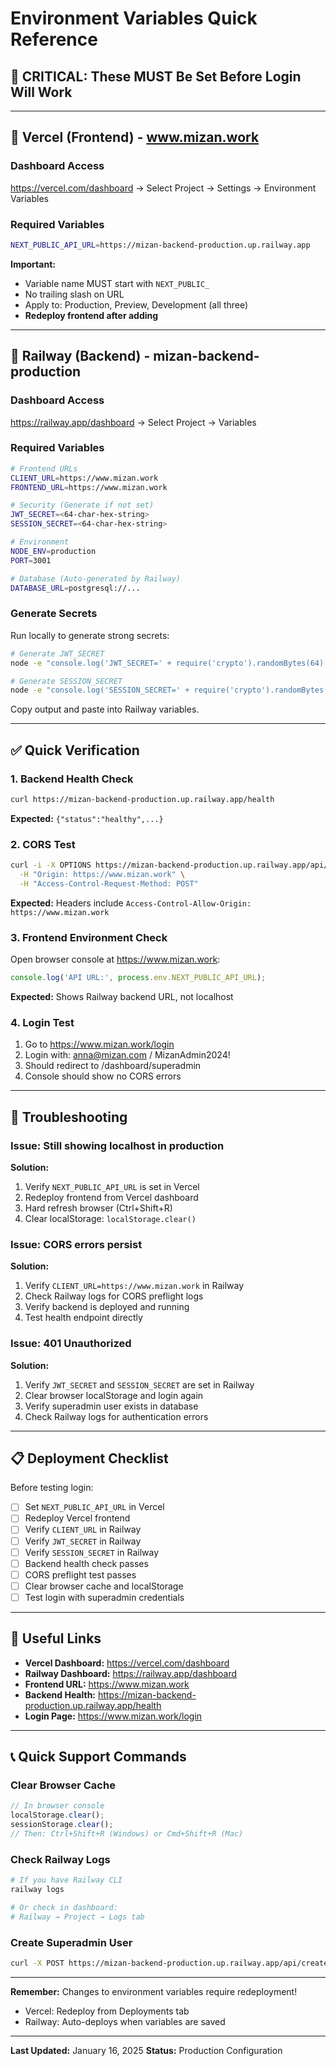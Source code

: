 # Environment Variables Quick Reference

## 🚨 CRITICAL: These MUST Be Set Before Login Will Work

---

## 📱 Vercel (Frontend) - www.mizan.work

### Dashboard Access
https://vercel.com/dashboard → Select Project → Settings → Environment Variables

### Required Variables

```bash
NEXT_PUBLIC_API_URL=https://mizan-backend-production.up.railway.app
```

**Important:**
- Variable name MUST start with `NEXT_PUBLIC_`
- No trailing slash on URL
- Apply to: Production, Preview, Development (all three)
- **Redeploy frontend after adding**

---

## 🚂 Railway (Backend) - mizan-backend-production

### Dashboard Access
https://railway.app/dashboard → Select Project → Variables

### Required Variables

```bash
# Frontend URLs
CLIENT_URL=https://www.mizan.work
FRONTEND_URL=https://www.mizan.work

# Security (Generate if not set)
JWT_SECRET=<64-char-hex-string>
SESSION_SECRET=<64-char-hex-string>

# Environment
NODE_ENV=production
PORT=3001

# Database (Auto-generated by Railway)
DATABASE_URL=postgresql://...
```

### Generate Secrets

Run locally to generate strong secrets:

```bash
# Generate JWT_SECRET
node -e "console.log('JWT_SECRET=' + require('crypto').randomBytes(64).toString('hex'))"

# Generate SESSION_SECRET
node -e "console.log('SESSION_SECRET=' + require('crypto').randomBytes(64).toString('hex'))"
```

Copy output and paste into Railway variables.

---

## ✅ Quick Verification

### 1. Backend Health Check
```bash
curl https://mizan-backend-production.up.railway.app/health
```
**Expected:** `{"status":"healthy",...}`

### 2. CORS Test
```bash
curl -i -X OPTIONS https://mizan-backend-production.up.railway.app/api/auth/login \
  -H "Origin: https://www.mizan.work" \
  -H "Access-Control-Request-Method: POST"
```
**Expected:** Headers include `Access-Control-Allow-Origin: https://www.mizan.work`

### 3. Frontend Environment Check
Open browser console at https://www.mizan.work:
```javascript
console.log('API URL:', process.env.NEXT_PUBLIC_API_URL);
```
**Expected:** Shows Railway backend URL, not localhost

### 4. Login Test
1. Go to https://www.mizan.work/login
2. Login with: anna@mizan.com / MizanAdmin2024!
3. Should redirect to /dashboard/superadmin
4. Console should show no CORS errors

---

## 🐛 Troubleshooting

### Issue: Still showing localhost in production

**Solution:**
1. Verify `NEXT_PUBLIC_API_URL` is set in Vercel
2. Redeploy frontend from Vercel dashboard
3. Hard refresh browser (Ctrl+Shift+R)
4. Clear localStorage: `localStorage.clear()`

### Issue: CORS errors persist

**Solution:**
1. Verify `CLIENT_URL=https://www.mizan.work` in Railway
2. Check Railway logs for CORS preflight logs
3. Verify backend is deployed and running
4. Test health endpoint directly

### Issue: 401 Unauthorized

**Solution:**
1. Verify `JWT_SECRET` and `SESSION_SECRET` are set in Railway
2. Clear browser localStorage and login again
3. Verify superadmin user exists in database
4. Check Railway logs for authentication errors

---

## 📋 Deployment Checklist

Before testing login:

- [ ] Set `NEXT_PUBLIC_API_URL` in Vercel
- [ ] Redeploy Vercel frontend
- [ ] Verify `CLIENT_URL` in Railway
- [ ] Verify `JWT_SECRET` in Railway
- [ ] Verify `SESSION_SECRET` in Railway
- [ ] Backend health check passes
- [ ] CORS preflight test passes
- [ ] Clear browser cache and localStorage
- [ ] Test login with superadmin credentials

---

## 🔗 Useful Links

- **Vercel Dashboard:** https://vercel.com/dashboard
- **Railway Dashboard:** https://railway.app/dashboard
- **Frontend URL:** https://www.mizan.work
- **Backend Health:** https://mizan-backend-production.up.railway.app/health
- **Login Page:** https://www.mizan.work/login

---

## 📞 Quick Support Commands

### Clear Browser Cache
```javascript
// In browser console
localStorage.clear();
sessionStorage.clear();
// Then: Ctrl+Shift+R (Windows) or Cmd+Shift+R (Mac)
```

### Check Railway Logs
```bash
# If you have Railway CLI
railway logs

# Or check in dashboard:
# Railway → Project → Logs tab
```

### Create Superadmin User
```bash
curl -X POST https://mizan-backend-production.up.railway.app/api/create-superadmin-temp
```

---

**Remember:** Changes to environment variables require redeployment!

- Vercel: Redeploy from Deployments tab
- Railway: Auto-deploys when variables are saved

---

**Last Updated:** January 16, 2025
**Status:** Production Configuration

